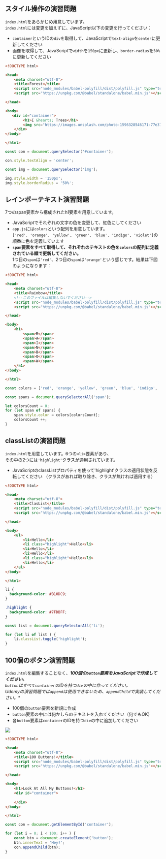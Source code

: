 ## スタイル操作の演習問題

`index.html`をあらかじめ用意しています。  
`index.html`には変更を加えずに、JavaScript以下の変更を行ってください：  

- `container`というIDの`div`を取得して、JavaScriptで`text-align`を`center`に更新してください
- 画像を取得して、JavaScriptで`width`を`150px`に更新し、`border-radius`を`50%`に更新してください  

```html
<!DOCTYPE html>

<head>
    <meta charset="utf-8">
    <title>Forest</title>
    <script src="node_modules/babel-polyfill/dist/polyfill.js" type="text/javascript"> </script>
    <script src="https://unpkg.com/@babel/standalone/babel.min.js"></script>

</head>

<body>
   <div id="container">
        <h1>I &hearts; Trees</h1>
        <img src="https://images.unsplash.com/photo-1596328546171-77e37b5e8b3d?ixlib=rb-1.2.1&ixid=eyJhcHBfaWQiOjEyMDd9&auto=format&fit=crop&w=1400&q=80" alt="">
    </div>
</body>

</html>
```

```js
const con = document.querySelector('#container');

con.style.textAlign = 'center';

const img = document.querySelector('img');

img.style.width = '150px';
img.style.borderRadius = '50%';
```

## レインボーテキスト演習問題

7つのspan要素から構成されたh1要素を用意しています。  
- JavaScriptでそれぞれの文字の色を変更して、虹色にしてください
- `app.js`には`colors`という配列を用意しています。  
`['red', 'orange', 'yellow', 'green', 'blue', 'indigo', 'violet']`の順番に色を定義しています  
- **`span`要素をすべて取得して、それぞれのテキストの色を`colors`の配列に定義されている順で更新してください。**  
1つ目の`span`は`'red'`、2つ目の`span`は`'orange'`という感じです。結果は下図のようになります：  

```html
<!DOCTYPE html>

<head>
    <meta charset="utf-8">
    <title>Rainbow</title>
    <!--このファイルは編集しないでください-->
    <script src="node_modules/babel-polyfill/dist/polyfill.js" type="text/javascript"> </script>
    <script src="https://unpkg.com/@babel/standalone/babel.min.js"></script>

</head>

<body>
    <h1>
        <span>R</span>
        <span>A</span>
        <span>I</span>
        <span>N</span>
        <span>B</span>
        <span>O</span>
        <span>W</span>
    </h1>
</body>

</html>
```

```js
const colors = ['red', 'orange', 'yellow', 'green', 'blue', 'indigo', 'violet'];

const spans = document.querySelectorAll('span');

let colorsCount = 0;
for (let span of spans) {
    span.style.color = colors[colorsCount];
    colorsCount ++;
}

```

## classListの演習問題

`index.html`を用意しています。6つの`<li>`要素があり、  
その中の2つには`'highlight'`クラスが適用されています。  
- JavaScriptのclassListプロパティを使って'highlight'クラスの適用状態を反転してください
（クラスがあれば取り除き、クラスが無ければ適用する）  

```html
<!DOCTYPE html>

<head>
    <meta charset="utf-8">
    <title>ClasList</title>
    <script src="node_modules/babel-polyfill/dist/polyfill.js" type="text/javascript"> </script>
    <script src="https://unpkg.com/@babel/standalone/babel.min.js"></script>

</head>

<body>
    <ul>
        <li>Hello</li>
        <li class="highlight">Hello</li>
        <li>Hello</li>
        <li>Hello</li>
        <li class="highlight">Hello</li>
        <li>Hello</li>
    </ul>
</body>

</html>
```

```css
li {
  background-color: #B10DC9;
}

.highlight {
  background-color: #7FDBFF;
}
```

```js
const list = document.querySelectorAll('li');

for (let li of list ) {
    li.classList.toggle('highlight');
}
```

## 100個のボタン演習問題

`index.html`を編集することなく、***100個の`button`要素をJavaScriptで作成してください。**  
`button`はすべて`container`のIDを持つ`div`の中に作ってください。  
Udemyの演習問題では`append`は使用できないため、**`appendChild`で実装してください。**  

- 100個の`button`要素を新規に作成
- `button`要素の中には何かしらのテキストを入れてください（何でもOK）
- 各`button`要素は`container`のIDを持つ`div`の中に追加してください

<img src="https://img-c.udemycdn.com/redactor/raw/2020-09-26_22-43-05-f8218e624f61d375d93741189d2f3939.png">

```html
<!DOCTYPE html>

<head>
    <meta charset="utf-8">
    <title>100 Buttons!</title>
    <script src="node_modules/babel-polyfill/dist/polyfill.js" type="text/javascript"> </script>
    <script src="https://unpkg.com/@babel/standalone/babel.min.js"></script>

</head>

<body>
    <h1>Look At All My Buttons!</h1>
    <div id="container">
    
    </div>
</body>

</html>
```

```js
const con = document.getElementById('container');

for (let i = 0; i < 100; i++ ) {
    const btn = document.createElement('button');
    btn.innerText = 'Hey!';
    con.appendChild(btn);
}
```